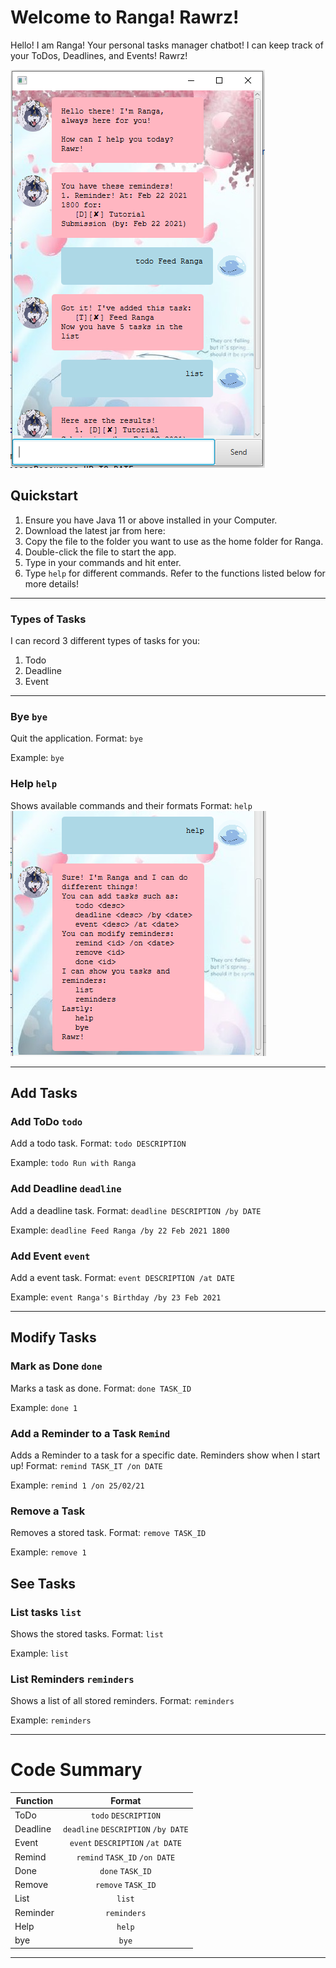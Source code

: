 # Welcome to Ranga! Rawrz! 

Hello! I am Ranga! Your personal tasks manager chatbot! I can keep track of your ToDos, Deadlines, and Events! Rawrz!

![GUI](GUI.PNG)

## Quickstart
1) Ensure you have Java 11 or above installed in your Computer.
2) Download the latest jar from here:
3) Copy the file to the folder you want to use as the home folder for Ranga.
4) Double-click the file to start the app. 
5) Type in your commands and hit enter.
6) Type `help` for different commands. Refer to the functions listed below for more details!

---

### Types of Tasks
I can record 3 different types of tasks for you:
1. Todo
2. Deadline
3. Event

---
### Bye `bye`
Quit the application.
Format: `bye`

Example: `bye`

### Help `help`
Shows available commands and their formats
Format: `help`
![Help](Help.PNG)

---

## Add Tasks
### Add ToDo `todo`
Add a todo task.
Format: `todo DESCRIPTION`

Example: `todo Run with Ranga`

### Add Deadline `deadline`
Add a deadline task.
Format: `deadline DESCRIPTION /by DATE`

Example: `deadline Feed Ranga /by 22 Feb 2021 1800`

### Add Event `event`
Add a event task.
Format: `event DESCRIPTION /at DATE`

Example: `event Ranga's Birthday /by 23 Feb 2021`

---

## Modify Tasks
### Mark as Done `done`
Marks a task as done.
Format: `done TASK_ID`

Example: `done 1`

### Add a Reminder to a Task `Remind`
Adds a Reminder to a task for a specific date. Reminders show when I start up!
Format: `remind TASK_IT /on DATE`

Example: `remind 1 /on 25/02/21`

### Remove a Task
Removes a stored task.
Format: `remove TASK_ID`

Example: `remove 1`

## See Tasks
### List tasks `list`
Shows the stored tasks.
Format: `list`

Example: `list`

### List Reminders `reminders`
Shows a list of all stored reminders.
Format: `reminders`

Example: `reminders`

---

# Code Summary

| Function      | Format                              |
| ------------- |:-----------------------------------:|
| ToDo          | `todo` `DESCRIPTION`                |
| Deadline      | `deadline` `DESCRIPTION` `/by DATE` |
| Event         | `event` `DESCRIPTION` `/at DATE`    |
| Remind        | `remind` `TASK_ID` `/on DATE`       |
| Done          | `done` `TASK_ID`                    |
| Remove        | `remove` `TASK_ID`                  |
| List          | `list`                              |
| Reminder      | `reminders`                         |
| Help          | `help`                              |
| bye           | `bye`                               |

---
